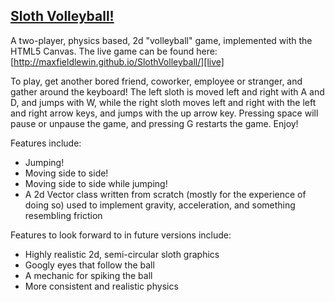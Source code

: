 ## [Sloth Volleyball!][live]

A two-player, physics based, 2d "volleyball" game, implemented with the HTML5 Canvas. The live game can be found here: [http://maxfieldlewin.github.io/SlothVolleyball/][live]

To play, get another bored friend, coworker, employee or stranger, and gather around the keyboard! The left sloth is moved left and right with A and D, and jumps with W, while the right sloth moves left and right with the left and right arrow keys, and jumps with the up arrow key. Pressing space will pause or unpause the game, and pressing G restarts the game. Enjoy!

Features include:
- Jumping!
- Moving side to side!
- Moving side to side while jumping!
- A 2d Vector class written from scratch (mostly for the experience of doing so) used to implement gravity, acceleration, and something resembling friction

Features to look forward to in future versions include:
- Highly realistic 2d, semi-circular sloth graphics
- Googly eyes that follow the ball
- A mechanic for spiking the ball
- More consistent and realistic physics

[live]: http://maxfieldlewin.github.io/SlothVolleyball/
